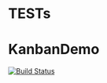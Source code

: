 # TESTs
# KanbanDemo
[![Build Status](https://travis-ci.org/muehan/kanban-demo.svg?branch=master)](https://travis-ci.org/muehan/kanban-demo)

